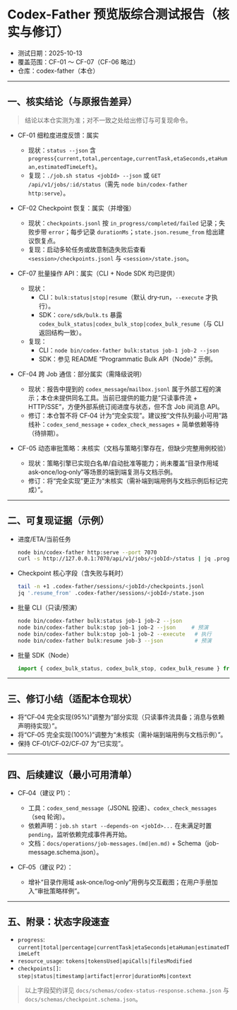 # Codex-Father 预览版综合测试报告（核实与修订）

- 测试日期：2025-10-13
- 覆盖范围：CF-01 ～ CF-07（CF-06 略过）
- 仓库：codex-father（本仓）

---

## 一、核实结论（与原报告差异）

> 结论以本仓实测为准；对不一致之处给出修订与可复现命令。

- CF-01 细粒度进度反馈：属实
  - 现状：`status --json` 含 `progress{current,total,percentage,currentTask,etaSeconds,etaHuman,estimatedTimeLeft}`。
  - 复现：`./job.sh status <jobId> --json` 或 `GET /api/v1/jobs/:id/status`（需先 `node bin/codex-father http:serve`）。

- CF-02 Checkpoint 恢复：属实（并增强）
  - 现状：`checkpoints.jsonl` 按 `in_progress/completed/failed` 记录；失败步带 `error`；每步记录 `durationMs`；`state.json.resume_from` 给出建议恢复点。
  - 复现：启动多轮任务或故意制造失败后查看 `<session>/checkpoints.jsonl` 与 `<session>/state.json`。

- CF-07 批量操作 API：属实（CLI + Node SDK 均已提供）
  - 现状：
    - CLI：`bulk:status|stop|resume`（默认 dry‑run，`--execute` 才执行）。
    - SDK：`core/sdk/bulk.ts` 暴露 `codex_bulk_status|codex_bulk_stop|codex_bulk_resume`（与 CLI 返回结构一致）。
  - 复现：
    - CLI：`node bin/codex-father bulk:status job-1 job-2 --json`
    - SDK：参见 README “Programmatic Bulk API（Node）” 示例。

- CF-04 跨 Job 通信：部分属实（需降级说明）
  - 现状：报告中提到的 `codex_message`/`mailbox.jsonl` 属于外部工程的演示；本仓未提供同名工具。当前已提供的能力是“只读事件流 + HTTP/SSE”，方便外部系统订阅进度与状态，但不含 Job 间消息 API。
  - 修订：本仓暂不将 CF‑04 计为“完全实现”。建议按“文件队列最小可用”路线补：`codex_send_message` + `codex_check_messages` + 简单依赖等待（待排期）。

- CF-05 动态审批策略：未核实（文档与策略引擎存在，但缺少完整用例校验）
  - 现状：策略引擎已实现白名单/自动批准等能力；尚未覆盖“目录作用域 ask‑once/log‑only”等场景的端到端复测与文档示例。
  - 修订：将“完全实现”更正为“未核实（需补端到端用例与文档示例后标记完成）”。

---

## 二、可复现证据（示例）

- 进度/ETA/当前任务
  ```bash
  node bin/codex-father http:serve --port 7070
  curl -s http://127.0.0.1:7070/api/v1/jobs/<jobId>/status | jq .progress
  ```

- Checkpoint 核心字段（含失败与耗时）
  ```bash
  tail -n +1 .codex-father/sessions/<jobId>/checkpoints.jsonl
  jq '.resume_from' .codex-father/sessions/<jobId>/state.json
  ```

- 批量 CLI（只读/预演）
  ```bash
  node bin/codex-father bulk:status job-1 job-2 --json
  node bin/codex-father bulk:stop job-1 job-2 --json     # 预演
  node bin/codex-father bulk:stop job-1 job-2 --execute   # 执行
  node bin/codex-father bulk:resume job-3 --json          # 预演
  ```

- 批量 SDK（Node）
  ```ts
  import { codex_bulk_status, codex_bulk_stop, codex_bulk_resume } from 'codex-father/dist/core/sdk/bulk.js';
  ```

---

## 三、修订小结（适配本仓现状）

- 将“CF‑04 完全实现(95%)”调整为“部分实现（只读事件流具备；消息与依赖声明待实现）”。
- 将“CF‑05 完全实现(100%)”调整为“未核实（需补端到端用例与文档示例）”。
- 保持 CF‑01/CF‑02/CF‑07 为“已实现”。

---

## 四、后续建议（最小可用清单）

- CF‑04（建议 P1）：
  - 工具：`codex_send_message`（JSONL 投递）、`codex_check_messages`（seq 轮询）。
  - 依赖声明：`job.sh start --depends-on <jobId>...` 在未满足时置 `pending`，监听依赖完成事件再开始。
  - 文档：`docs/operations/job-messages.(md|en.md)` + Schema（job-message.schema.json）。

- CF‑05（建议 P2）：
  - 增补“目录作用域 ask‑once/log‑only”用例与交互截图；在用户手册加入“审批策略样例”。

---

## 五、附录：状态字段速查

- `progress`: `current|total|percentage|currentTask|etaSeconds|etaHuman|estimatedTimeLeft`
- `resource_usage`: `tokens|tokensUsed|apiCalls|filesModified`
- `checkpoints[]`: `step|status|timestamp|artifact|error|durationMs|context`

> 以上字段契约详见 `docs/schemas/codex-status-response.schema.json` 与 `docs/schemas/checkpoint.schema.json`。

